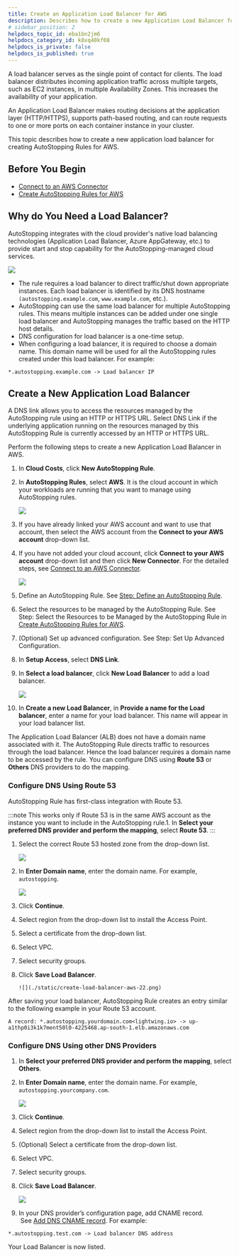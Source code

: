 ```yaml
---
title: Create an Application Load Balancer for AWS
description: Describes how to create a new Application Load Balancer for AWS.
# sidebar_position: 2
helpdocs_topic_id: eba1bn2jm6
helpdocs_category_id: k8xq40kf08
helpdocs_is_private: false
helpdocs_is_published: true
---
```


A load balancer serves as the single point of contact for clients. The load balancer distributes incoming application traffic across multiple targets, such as EC2 instances, in multiple Availability Zones. This increases the availability of your application.

An Application Load Balancer makes routing decisions at the application layer (HTTP/HTTPS), supports path-based routing, and can route requests to one or more ports on each container instance in your cluster.

This topic describes how to create a new application load balancer for creating AutoStopping Rules for AWS. 


## Before You Begin

* [Connect to an AWS Connector](/docs/cloud-cost-management/2-use-cloud-cost-management/1-optimize-cloud-costs-with-intelligent-cloud-auto-stopping-rules/1-add-connectors/connect-to-an-aws-connector.md)
* [Create AutoStopping Rules for AWS](/docs/cloud-cost-management/2-use-cloud-cost-management/1-optimize-cloud-costs-with-intelligent-cloud-auto-stopping-rules/3-create-auto-stopping-rules/create-autostopping-rules-aws.md)

## Why do You Need a Load Balancer?

AutoStopping integrates with the cloud provider's native load balancing technologies (Application Load Balancer, Azure AppGateway, etc.) to provide start and stop capability for the AutoStopping-managed cloud services.

  ![](./static/create-load-balancer-aws-14.png)

* The rule requires a load balancer to direct traffic/shut down appropriate instances. Each load balancer is identified by its DNS hostname `(autostopping.example.com`, `www.example.com`, etc.).
* AutoStopping can use the same load balancer for multiple AutoStopping rules. This means multiple instances can be added under one single load balancer and AutoStopping manages the traffic based on the HTTP host details.
* DNS configuration for load balancer is a one-time setup.
* When configuring a load balancer, it is required to choose a domain name. This domain name will be used for all the AutoStopping rules created under this load balancer. For example:  
  

```
*.autostopping.example.com -> Load balancer IP
```

## Create a New Application Load Balancer

A DNS link allows you to access the resources managed by the AutoStopping rule using an HTTP or HTTPS URL. Select DNS Link if the underlying application running on the resources managed by this AutoStopping Rule is currently accessed by an HTTP or HTTPS URL.

Perform the following steps to create a new Application Load Balancer in AWS.

1. In **Cloud Costs**, click **New AutoStopping Rule**.

2. In **AutoStopping Rules**, select **AWS**. It is the cloud account in which your workloads are running that you want to manage using AutoStopping rules.
   
     ![](./static/create-load-balancer-aws-15.png)
3. If you have already linked your AWS account and want to use that account, then select the AWS account from the **Connect to your AWS account** drop-down list.
4. If you have not added your cloud account, click **Connect to your AWS account** drop-down list and then click **New Connector**. For the detailed steps, see [Connect to an AWS Connector](/docs/cloud-cost-management/2-use-cloud-cost-management/1-optimize-cloud-costs-with-intelligent-cloud-auto-stopping-rules/1-add-connectors/connect-to-an-aws-connector.md).
   
     ![](./static/create-load-balancer-aws-17.png)
5. Define an AutoStopping Rule. See [Step: Define an AutoStopping Rule](/docs/cloud-cost-management/2-use-cloud-cost-management/1-optimize-cloud-costs-with-intelligent-cloud-auto-stopping-rules/1-add-connectors/1-auto-stopping-rules.md).
6. Select the resources to be managed by the AutoStopping Rule. See Step: Select the Resources to be Managed by the AutoStopping Rule in [Create AutoStopping Rules for AWS](/docs/cloud-cost-management/2-use-cloud-cost-management/1-optimize-cloud-costs-with-intelligent-cloud-auto-stopping-rules/3-create-auto-stopping-rules/create-autostopping-rules-aws.md).
7. (Optional) Set up advanced configuration. See Step: Set Up Advanced Configuration.
8. In **Setup Access**, select **DNS Link**.
9.  In **Select a load balancer**, click **New Load Balancer** to add a load balancer.
    
	  ![](./static/create-load-balancer-aws-19.png)
10. In **Create a new Load Balancer**, in **Provide a name for the Load balancer**, enter a name for your load balancer. This name will appear in your load balancer list.

The Application Load Balancer (ALB) does not have a domain name associated with it. The AutoStopping Rule directs traffic to resources through the load balancer. Hence the load balancer requires a domain name to be accessed by the rule. You can configure DNS using **Route 53** or **Others** DNS providers to do the mapping.

### Configure DNS Using Route 53

AutoStopping Rule has first-class integration with Route 53. 


:::note
This works only if Route 53 is in the same AWS account as the instance you want to include in the AutoStopping rule.1. In **Select your preferred DNS provider and perform the mapping**, select **Route 53**.
:::
1. Select the correct Route 53 hosted zone from the drop-down list.
   
     ![](./static/create-load-balancer-aws-20.png)
2. In **Enter Domain name**, enter the domain name. For example, `autostopping`.
   
     ![](./static/create-load-balancer-aws-21.png)
3. Click **Continue**.
4. Select region from the drop-down list to install the Access Point.
5. Select a certificate from the drop-down list.
6. Select VPC.
7. Select security groups.
8. Click **Save Load Balancer**.
     
	   ![](./static/create-load-balancer-aws-22.png)
	 
After saving your load balancer, AutoStopping Rule creates an entry similar to the following example in your Route 53 account.  
  

```
A record: *.autostopping.yourdomain.com<lightwing.io> -> up-a1thp0i3k1k7ment50l0-4225468.ap-south-1.elb.amazonaws.com
```

### Configure DNS Using other DNS Providers

1. In **Select your preferred DNS provider and perform the mapping**, select **Others**.
2. In **Enter Domain name**, enter the domain name. For example, `autostopping.yourcompany.com`.
   
     ![](./static/create-load-balancer-aws-23.png)
3. Click **Continue**.
4. Select region from the drop-down list to install the Access Point.
5. (Optional) Select a certificate from the drop-down list.
6. Select VPC.
7. Select security groups.
8. Click **Save Load Balancer**.
   
     ![](./static/create-load-balancer-aws-24.png)
9.  In your DNS provider’s configuration page, add CNAME record.  See [Add DNS CNAME record](https://docs.aws.amazon.com/managedservices/latest/ctexguide/ex-dirserv-cname-record-add-col.html). For example:  
  

```
*.autostopping.test.com -> Load balancer DNS address
```

Your Load Balancer is now listed.

